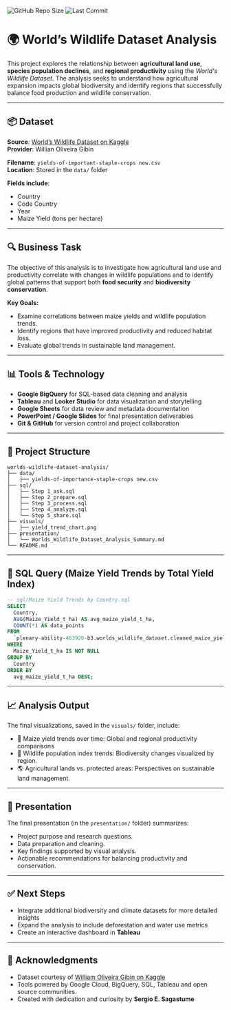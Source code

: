 ![GitHub Repo Size](https://img.shields.io/github/repo-size/ssagastume11/worlds-wildlife-dataset-analysis)
![Last Commit](https://img.shields.io/github/last-commit/ssagastume11/worlds-wildlife-dataset-analysis)

# 🌍 World’s Wildlife Dataset Analysis

This project explores the relationship between **agricultural land use**, **species population declines**, and **regional productivity** using the *World's Wildlife Dataset*. The analysis seeks to understand how agricultural expansion impacts global biodiversity and identify regions that successfully balance food production and wildlife conservation.

---

## 📦 Dataset

**Source**: [World’s Wildlife Dataset on Kaggle](https://www.kaggle.com/datasets/willianoliveiragibin/worlds-wildlife)  
**Provider**: Willian Oliveira Gibin  

**Filename**: `yields-of-important-staple-crops new.csv`  
**Location**: Stored in the `data/` folder  

**Fields include**:
- Country
- Code Country  
- Year  
- Maize Yield (tons per hectare)  

---

## 🔍 Business Task

The objective of this analysis is to investigate how agricultural land use and productivity correlate with changes in wildlife populations and to identify global patterns that support both **food security** and **biodiversity conservation**.

**Key Goals:**
- Examine correlations between maize yields and wildlife population trends.
- Identify regions that have improved productivity and reduced habitat loss.
- Evaluate global trends in sustainable land management.

---

## 📊 Tools & Technology

- **Google BigQuery** for SQL-based data cleaning and analysis  
- **Tableau** and **Looker Studio** for data visualization and storytelling  
- **Google Sheets** for data review and metadata documentation  
- **PowerPoint / Google Slides** for final presentation deliverables  
- **Git & GitHub** for version control and project collaboration  

---

## 📁 Project Structure

```plaintext
worlds-wildlife-dataset-analysis/
├── data/
│   ├── yields-of-importance-staple-crops new.csv
├── sql/
│   ├── Step 1_ask.sql
│   ├── Step 2_prepare.sql
│   ├── Step 3_process.sql
│   ├── Step 4_analyze.sql
│   └── Step 5_share.sql
├── visuals/
│   ├── yield_trend_chart.png
├── presentation/
│   └── Worlds_Wildlife_Dataset_Analysis_Summary.md
└── README.md
```

---

## 🧮 SQL Query (Maize Yield Trends by Total Yield Index)

```sql
-- sql/Maize Yield Trends by Country.sql
SELECT
  Country,
  AVG(Maize_Yield_t_ha) AS avg_maize_yield_t_ha,
  COUNT(*) AS data_points
FROM
  `plenary-ability-463920-b3.worlds_wildlife_dataset.cleaned_maize_yields`
WHERE
  Maize_Yield_t_ha IS NOT NULL
GROUP BY
  Country
ORDER BY
  avg_maize_yield_t_ha DESC;
```

---

## 📈 Analysis Output
The final visualizations, saved in the `visuals/` folder, include:
- 🌾 Maize yield trends over time: Global and regional productivity comparisons
- 🦁 Wildlife population index trends: Biodiversity changes visualized by region.
- 🌎 Agricultural lands vs. protected areas: Perspectives on sustainable land management.

---

## 🧾 Presentation
The final presentation (in the `presentation/` folder) summarizes:
- Project purpose and research questions.
- Data preparation and cleaning.
- Key findings supported by visual analysis.
- Actionable recommendations for balancing productivity and conservation.
---

## ✅ Next Steps
- Integrate additional biodiversity and climate datasets for more detailed insights
- Expand the analysis to include deforestation and water use metrics
- Create an interactive dashboard in **Tableau**

---

## 🙌 Acknowledgments
- Dataset courtesy of [William Oliveira Gibin on Kaggle](https://www.kaggle.com/datasets/willianoliveiragibin/worlds-wildlife)
- Tools powered by Google Cloud, BigQuery, SQL, Tableau and open source communities.
- Created with dedication and curiosity by **Sergio E. Sagastume**
